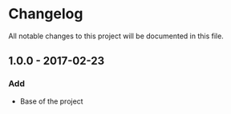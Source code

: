 # Changelog
All notable changes to this project will be documented in this file.

## 1.0.0 - 2017-02-23
### Add
- Base of the project
